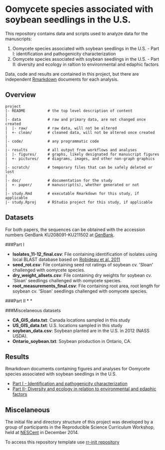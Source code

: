 Oomycete species associated with soybean seedlings in the U.S.
=======

This repository contains data and scripts used to analyze data for the manuscripts:

1. Oomycete species associated with soybean seedlings in the U.S. - Part I: identification and pathogenicity characterization
2. Oomycete species associated with soybean seedlings in the U.S. - Part II: diversity and ecology in raltion to environmental and edaphic factors

Data, code and results are contained in this project, but there are independent [Rmarkdown] documents for each analysis.

Overview
--------

    project
    |- README          # the top level description of content
    |
    |- data            # raw and primary data, are not changed once created 
    |  |- raw/         # raw data, will not be altered
    |  +- clean/       # cleaned data, will not be altered once created
    |
    |- code/           # any programmatic code
    |
    |- results         # all output from workflows and analyses
    |  |- figures/     # graphs, likely designated for manuscript figures
    |  +- pictures/    # diagrams, images, and other non-graph graphics
    |
    |- scratch/        # temporary files that can be safely deleted or lost
    |
    |- doc/            # documentation for the study
    |  +- paper/       # manuscript(s), whether generated or not
    |
    |- study.Rmd       # executable Rmarkdown for this study, if applicable
    |- study.Rproj     # RStudio project for this study, if applicable


Datasets
----------
For both papers, the sequences can be obtained with the accession numbers GenBank KU208091-KU211502 at [GenBank](http://www.ncbi.nlm.nih.gov/nuccore/).

###Part I
* __Isolates_11-12_final.csv__: File containing identification of isolates using local BLAST database based on [Robideau et al. 2011](http://onlinelibrary.wiley.com/doi/10.1111/j.1755-0998.2011.03041.x/abstract)
* __seed_rot.csv__: File containing seed rot ratings of soybean cv. 'Sloan' challenged with oomycete species.
* __dry_weight_allsets.csv__: File containing dry weights for soybean cv. 'Sloan' seedlings challenged with oomycete species.
* __root_measurements_final.csv__: File containing root area, root length for soybean cv. 'Sloan' seedlings challenged with oomycete species.

###Part II
*
*

###Miscelaneous datasets
* __CA_GIS_data.txt__: Canada locations sampled in this study
* __US_GIS_data.txt__: U.S. locations sampled in this study
* __soybean_data.csv__: Soybean planted are in the U.S. in 2012 (NASS USDA).
* __Ontario_soybean.txt__: Soybean production in Ontario, CA.


Results
----------------------
Rmarkdown documents containing figures and analyses for Oomycete species associated with soybean seedlings in the U.S.

* [Part I - Identification and pathogenicity characterization](results/Oomycetes_part-I_analysis.md)
* [Part II- Diversity and ecology in relation to environmental and edaphic factors](Oomycetes_part-II_analysis.md)



Miscelaneous
----------------
The initial file and directory structure of this project was developed by a group of participants in the Reproducible Science Curriculum Workshop, held at [NESCent] in December 2014. 

To access this repository template use [rr-init repository](https://github.com/Reproducible-Science-Curriculum/rr-init)

[NESCent]: http://nescent.org
[Rmarkdown]: http://rmarkdown.rstudio.com/
